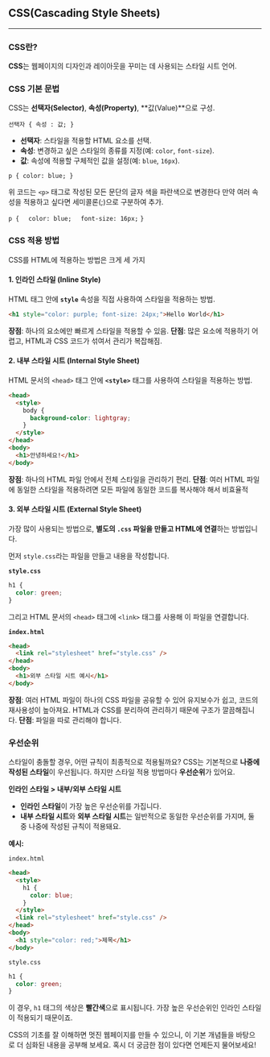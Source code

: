 ## CSS(Cascading Style Sheets)

---

### CSS란?

**CSS**는 웹페이지의 디자인과 레이아웃을 꾸미는 데 사용되는 스타일 시트 언어.

### CSS 기본 문법

CSS는 **선택자(Selector)**, **속성(Property)**, **값(Value)**으로 구성.

`선택자 { 속성 : 값; }`

- **선택자**: 스타일을 적용할 HTML 요소를 선택.
- **속성**: 변경하고 싶은 스타일의 종류를 지정(예: `color`, `font-size`).
- **값**: 속성에 적용할 구체적인 값을 설정(예: `blue`, `16px`).

`p { color: blue; }`

위 코드는 `<p>` 태그로 작성된 모든 문단의 글자 색을 파란색으로 변경한다
만약 여러 속성을 적용하고 싶다면 세미콜론(;)으로 구분하여 추가.

`p {`
`  color: blue;`
`  font-size: 16px;`
`}`

### CSS 적용 방법

CSS를 HTML에 적용하는 방법은 크게 세 가지

#### 1. 인라인 스타일 (Inline Style)

HTML 태그 안에 **`style`** 속성을 직접 사용하여 스타일을 적용하는 방법.

```html
<h1 style="color: purple; font-size: 24px;">Hello World</h1>
```

**장점**: 하나의 요소에만 빠르게 스타일을 적용할 수 있음.
**단점**: 많은 요소에 적용하기 어렵고, HTML과 CSS 코드가 섞여서 관리가 복잡해짐.

#### 2. 내부 스타일 시트 (Internal Style Sheet)

HTML 문서의 `<head>` 태그 안에 **`<style>`** 태그를 사용하여 스타일을 적용하는 방법.

```html
<head>
  <style>
    body {
      background-color: lightgray;
    }
  </style>
</head>
<body>
  <h1>안녕하세요!</h1>
</body>
```

**장점**: 하나의 HTML 파일 안에서 전체 스타일을 관리하기 편리.
**단점**: 여러 HTML 파일에 동일한 스타일을 적용하려면 모든 파일에 동일한 코드를 복사해야 해서 비효율적

#### 3. 외부 스타일 시트 (External Style Sheet)

가장 많이 사용되는 방법으로, **별도의 `.css` 파일을 만들고 HTML에 연결**하는 방법입니다.

먼저 `style.css`라는 파일을 만들고 내용을 작성합니다.

**`style.css`**

```css
h1 {
  color: green;
}
```

그리고 HTML 문서의 `<head>` 태그에 `<link>` 태그를 사용해 이 파일을 연결합니다.

**`index.html`**

```html
<head>
  <link rel="stylesheet" href="style.css" />
</head>
<body>
  <h1>외부 스타일 시트 예시</h1>
</body>
```

**장점**: 여러 HTML 파일이 하나의 CSS 파일을 공유할 수 있어 유지보수가 쉽고, 코드의 재사용성이 높아져요. HTML과 CSS를 분리하여 관리하기 때문에 구조가 깔끔해집니다.
**단점**: 파일을 따로 관리해야 합니다.

### 우선순위

스타일이 충돌할 경우, 어떤 규칙이 최종적으로 적용될까요? CSS는 기본적으로 **나중에 작성된 스타일**이 우선됩니다. 하지만 스타일 적용 방법마다 **우선순위**가 있어요.

**인라인 스타일 \> 내부/외부 스타일 시트**

- **인라인 스타일**이 가장 높은 우선순위를 가집니다.
- **내부 스타일 시트**와 **외부 스타일 시트**는 일반적으로 동일한 우선순위를 가지며, 둘 중 나중에 작성된 규칙이 적용돼요.

**예시:**

`index.html`

```html
<head>
  <style>
    h1 {
      color: blue;
    }
  </style>
  <link rel="stylesheet" href="style.css" />
</head>
<body>
  <h1 style="color: red;">제목</h1>
</body>
```

`style.css`

```css
h1 {
  color: green;
}
```

이 경우, `h1` 태그의 색상은 **빨간색**으로 표시됩니다.
가장 높은 우선순위인 인라인 스타일이 적용되기 때문이죠.

CSS의 기초를 잘 이해하면 멋진 웹페이지를 만들 수 있으니, 이 기본 개념들을 바탕으로 더 심화된 내용을 공부해 보세요.
혹시 더 궁금한 점이 있다면 언제든지 물어보세요\!
